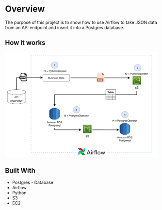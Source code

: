 

# Overview

The purpose of this project is to show how to use Airflow to take JSON data from an API endpoint and insert it into a Postgres database.

## How it works

![Basic Dag Flow](./basic_dag_flow.png)

## Built With

* Postgres - Database
* Airflow
* Python
* S3
* EC2
